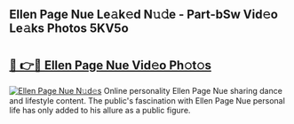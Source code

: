 ## Ellen Page Nue Le𝚊k𝚎d N𝚞𝚍e - Part-bSw Vid𝚎o Le𝚊ks Photos 5KV5o

# <h2><a href="http://fb8vy0.evod.top/?m=Ellen+Page+Nue">🔗 👉🔴 Ellen Page Nue Vid𝚎o Ph𝚘t𝚘s</a></h2>

[![Ellen Page Nue N𝚞d𝚎s](https://i.imgur.com/8V9OHl7.gif)](http://fb8vy0.evod.top/?m=Ellen+Page+Nue)
Online personality Ellen Page Nue sharing dance and lifestyle content. The public's fascination with Ellen Page Nue personal life has only added to his allure as a public figure. 
